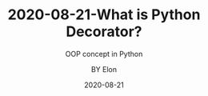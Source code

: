 ---
layout:     post
title:      2020-08-21-What is Python Decorator?
subtitle:   OOP concept in Python
date:       2020-08-21
author:     BY Elon
header-img: img/post-bg-map.jpg
catalog: true
tags:
    - Python
    - OOP
---